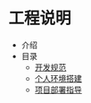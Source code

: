 # 工程说明
* 介绍
* 目录
  * [开发规范](./doc/K开发规范文档)
  * [个人环境搭建](./doc/个人开发环境搭建/readme.md)
  * [项目部署指导](./doc/项目部署指导/readme.md)
  